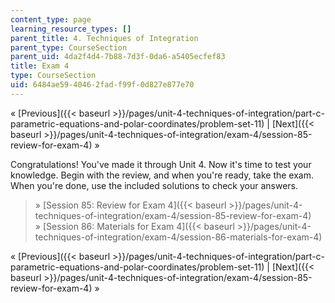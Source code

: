 ```yaml
---
content_type: page
learning_resource_types: []
parent_title: 4. Techniques of Integration
parent_type: CourseSection
parent_uid: 4da2f4d4-7b88-7d3f-0da6-a5405ecfef83
title: Exam 4
type: CourseSection
uid: 6484ae59-4046-2fad-f99f-0d827e877e70
---
```


« [Previous]({{< baseurl >}}/pages/unit-4-techniques-of-integration/part-c-parametric-equations-and-polar-coordinates/problem-set-11) | [Next]({{< baseurl >}}/pages/unit-4-techniques-of-integration/exam-4/session-85-review-for-exam-4) »

Congratulations! You've made it through Unit 4. Now it's time to test your knowledge. Begin with the review, and when you're ready, take the exam. When you're done, use the included solutions to check your answers.

> » [Session 85: Review for Exam 4]({{< baseurl >}}/pages/unit-4-techniques-of-integration/exam-4/session-85-review-for-exam-4)  
> » [Session 86: Materials for Exam 4]({{< baseurl >}}/pages/unit-4-techniques-of-integration/exam-4/session-86-materials-for-exam-4)

« [Previous]({{< baseurl >}}/pages/unit-4-techniques-of-integration/part-c-parametric-equations-and-polar-coordinates/problem-set-11) | [Next]({{< baseurl >}}/pages/unit-4-techniques-of-integration/exam-4/session-85-review-for-exam-4) »